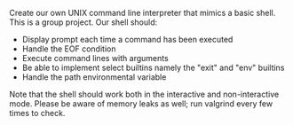 Create our own UNIX command line interpreter that mimics a basic shell. This is a group project. Our shell should:

- Display prompt each time a command has been executed
- Handle the EOF condition
- Execute command lines with arguments
- Be able to implement select builtins namely the "exit" and "env" builtins
- Handle the path environmental variable

Note that the shell should work both in the interactive and non-interactive mode. Please be aware of memory leaks as well; run valgrind every few times to check. 
